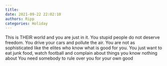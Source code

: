 ```yaml
---
title: 
date: 2021-09-22 22:02:10
authors: Ripp
categories: Holiday
---
```


 This is THEIR world and you are just in it.  You stupid people do not deserve freedom.   You drive your cars and pollute the air.  You are not as sophisticated like the elites who know what is good  for you.  You just want to eat junk food, watch football and complain about things you know nothing about
You need somebody to rule over you for your own good